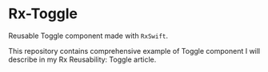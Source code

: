 # Rx-Toggle
Reusable Toggle component made with `RxSwift`.

This repository contains comprehensive example of Toggle component I will describe in my Rx Reusability: Toggle article.
